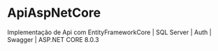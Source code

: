 # ApiAspNetCore

Implementação de Api com EntityFrameworkCore | SQL Server | Auth | Swagger | ASP.NET CORE 8.0.3
